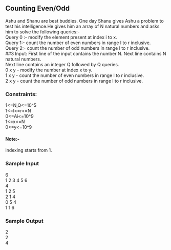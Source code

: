 ## Counting Even/Odd
Ashu and Shanu are best buddies. One day Shanu gives Ashu a problem to test his intelligence.He gives him an array of N natural numbers and asks him to solve the following queries:- <br>
Query 0 :- modify the element present at index i to x. <br>
Query 1:- count the number of even numbers in range l to r inclusive. <br>
Query 2:- count the number of odd numbers in range l to r inclusive. <br>
##3 Input:
First line of the input contains the number N. Next line contains N natural numbers. <br>
Next line contains an integer Q followed by Q queries.<br>
0 x y - modify the number at index x to y. <br>
1 x y - count the number of even numbers in range l to r inclusive.<br>
2 x y - count the number of odd numbers in range l to r inclusive.
### Constraints:
1<=N,Q<=10^5<br>
1<=l<=r<=N <br>
0<=Ai<=10^9 <br>
1<=x<=N <br>
0<=y<=10^9 <br>
#### Note:- <br>
indexing starts from 1.
### Sample Input
6 <br>
1 2 3 4 5 6 <br>
4 <br>
1 2 5 <br>
2 1 4 <br>
0 5 4 <br>
1 1 6 <br>
### Sample Output
2 <br>
2 <br>
4 